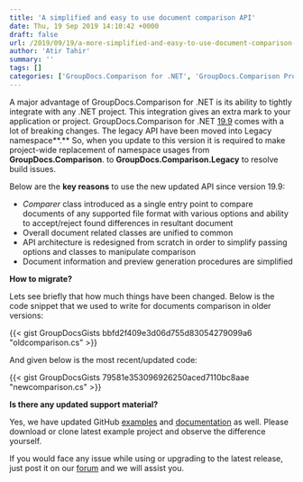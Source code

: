 ```yaml
---
title: 'A simplified and easy to use document comparison API'
date: Thu, 19 Sep 2019 14:10:42 +0000
draft: false
url: /2019/09/19/a-more-simplified-and-easy-to-use-document-comparison-api/
author: 'Atir Tahir'
summary: ''
tags: []
categories: ['GroupDocs.Comparison for .NET', 'GroupDocs.Comparison Product Family']
---
```


A major advantage of GroupDocs.Comparison for .NET is its ability to tightly integrate with any .NET project. This integration gives an extra mark to your application or project. GroupDocs.Comparison for .NET [19.9](https://docs.groupdocs.com/display/comparisonnet/GroupDocs.Comparison+for+.NET+19.9+Release+Notes) comes with a lot of breaking changes. The legacy API have been moved into Legacy namespace**.** So, when you update to this version it is required to make project-wide replacement of namespace usages from **GroupDocs.Comparison**. to **GroupDocs.Comparison.Legacy** to resolve build issues.

Below are the **key reasons** to use the new updated API since version 19.9:  

*   _Comparer_ class introduced as a single entry point to compare documents of any supported file format with various options and ability to accept/reject found differences in resultant document
*   Overall document related classes are unified to common
*   API architecture is redesigned from scratch in order to simplify passing options and classes to manipulate comparison
*   Document information and preview generation procedures are simplified

**How to migrate?**

Lets see briefly that how much things have been changed. Below is the code snippet that we used to write for documents comparison in older versions:

{{< gist GroupDocsGists bbfd2f409e3d06d755d83054279099a6 "oldcomparison.cs" >}}

And given below is the most recent/updated code:

{{< gist GroupDocsGists 79581e353096926250aced7110bc8aae "newcomparison.cs" >}}

**Is there any updated support material?**

Yes, we have updated GitHub [examples](https://github.com/groupdocs-comparison/GroupDocs.Comparison-for-.NET) and [documentation](https://docs.groupdocs.com/display/comparisonnet/Developer+Guide) as well. Please download or clone latest example project and observe the difference yourself.

If you would face any issue while using or upgrading to the latest release, just post it on our [forum](https://forum.groupdocs.com/categories) and we will assist you.




